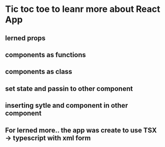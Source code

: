 # Tic toc toe to leanr more about React App
## lerned props
## components as functions
## components as class
## set state and passin to other component
## inserting sytle and component in other component
## For lerned more.. the app was create to use TSX -> typescript with xml form